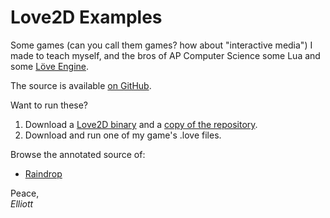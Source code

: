 Love2D Examples
======

Some games (can you call them games? how about "interactive media") I made to teach myself, and the bros of AP Computer Science some Lua and some [Löve Engine][0].

The source is available [on GitHub][3].

Want to run these?

1. Download a [Love2D binary][0] and a [copy of the repository][1].
2. Download and run one of my game's .love files.

Browse the annotated source of:

* [Raindrop][2]

Peace,  
*Elliott*



[0]: http://www.love2d.org
[1]: https://github.com/elliottwilliams/Love2D-Examples/archive/master.zip
[2]: http://elliottwilliams.github.io/love2d-examples/raindrop/docs/main.html
[3]: https://github.com/elliottwilliams/Love2D-Examples
